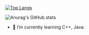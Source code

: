 [![Top Langs](https://github-readme-stats.vercel.app/api/top-langs/?username=akda007&layout=donut&theme=synthwave)](https://github.com/akda007/github-readme-stats)

![Anurag's GitHub stats](https://github-readme-stats.vercel.app/api?username=akda007&show_icons=true&theme=synthwave)

- 🌱 I’m currently learning C++, Java.

<!---
akda007/akda007 is a ✨ special ✨ repository because its `README.md` (this file) appears on your GitHub profile.
You can click the Preview link to take a look at your changes.
--->
